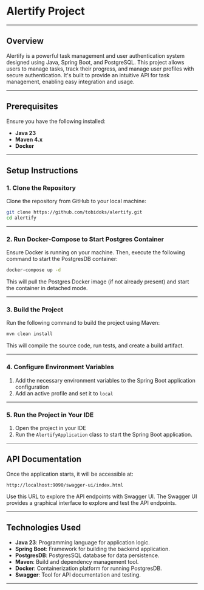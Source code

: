 # Alertify Project

---
## Overview
Alertify is a powerful task management and user authentication system designed using Java, Spring Boot, and PostgreSQL. This project allows users to manage tasks, track their progress, and manage user profiles with secure authentication. It's built to provide an intuitive API for task management, enabling easy integration and usage.


---

## Prerequisites

Ensure you have the following installed:
- **Java 23**
- **Maven 4.x**
- **Docker**

---

## Setup Instructions

### 1. Clone the Repository

Clone the repository from GitHub to your local machine:
```bash
git clone https://github.com/tobidoks/alertify.git
cd alertify
```

---

### 2. Run Docker-Compose to Start Postgres Container

Ensure Docker is running on your machine. Then, execute the following command to start the PostgresDB container:
```bash
docker-compose up -d
```
This will pull the Postgres Docker image (if not already present) and start the container in detached mode.

---

### 3. Build the Project

Run the following command to build the project using Maven:
```bash
mvn clean install
```
This will compile the source code, run tests, and create a build artifact.

---

### 4. Configure Environment Variables

1. Add the necessary environment variables to the Spring Boot application configuration
2. Add an active profile and set it to `local`


---

### 5. Run the Project in Your IDE

1. Open the project in your IDE
2. Run the `AlertifyApplication` class to start the Spring Boot application.

---

## API Documentation

Once the application starts, it will be accessible at:
```
http://localhost:9090/swagger-ui/index.html
```
Use this URL to explore the API endpoints with Swagger UI.
The Swagger UI provides a graphical interface to explore and test the API endpoints.

---

## Technologies Used

- **Java 23**: Programming language for application logic.
- **Spring Boot**: Framework for building the backend application.
- **PostgresDB**: PostgresSQL database for data persistence.
- **Maven**: Build and dependency management tool.
- **Docker**: Containerization platform for running PostgresDB.
- **Swagger**: Tool for API documentation and testing.

---

